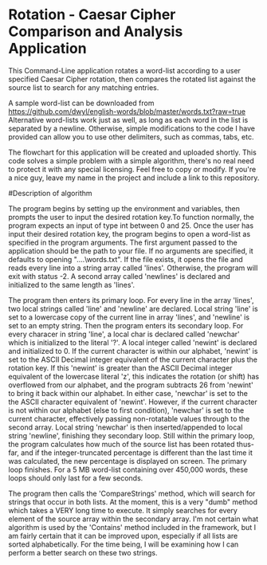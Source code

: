 # Rotation - Caesar Cipher Comparison and Analysis Application
This Command-Line application rotates a word-list according to a user specified Caesar Cipher rotation, then compares the rotated list against the source list to search for any matching entries.

A sample word-list can be downloaded from https://github.com/dwyl/english-words/blob/master/words.txt?raw=true
Alternative word-lists work just as well, as long as each word in the list is separated by a newline.
Otherwise, simple modifications to the code I have provided can allow you to use other delimiters, such as commas, tabs, etc.

The flowchart for this application will be created and uploaded shortly.
This code solves a simple problem with a simple algorithm, there's no real need to protect it with any special licensing. Feel free to copy or modify. If you're a nice guy, leave my name in the project and include a link to this repository.

#Description of algorithm

The program begins by setting up the environment and variables, then prompts the user to 
input the desired rotation key.To function normally, the program expects an input of type 
int between 0 and 25. Once the user has input their desired rotation key, the program 
begins to open a word-list as specified in the program arguments. The first argument 
passed to the application should be the path to your file. If no arguments are specified, 
it defaults to opening "..\..\words.txt". If the file exists, it opens the file and reads 
every line into a string array called 'lines'. Otherwise, the program will exit with status 
-2. A second array called 'newlines' is declared and initialized to the same length as 
'lines'.

The program then enters its primary loop. For every line in the array 'lines', two local 
strings called 'line' and 'newline' are declared. Local string 'line' is set to a 
lowercase copy of the current line in array 'lines', and 'newline' is set to an empty 
string. Then the program enters its secondary loop. For every characer in string 'line', a
 local char is declared called 'newchar' which is initialized to the literal '?'. A local 
 integer called 'newint' is declared and initialized to 0. If the current character is 
 within our alphabet, 'newint' is set to the ASCII Decimal integer equivalent of the 
 current character plus the rotation key. If this 'newint' is greater than the ASCII 
 Decimal integer equivalent of the lowercase literal 'z', this indicates the rotation (or 
 shift) has overflowed from our alphabet, and the program subtracts 26 from 'newint' to 
 bring it back within our alphabet. In either case, 'newchar' is set to the the ASCII 
 character equivalent of 'newint'. However, if the current character is not within our 
 alphabet (else to first condition), 'newchar' is set to the current character, 
 effectively passing non-rotatable values through to the second array. Local string 
 'newchar' is then inserted/appended to local string 'newline', finishing they secondary 
 loop. Still within the primary loop, the program calculates how much of the source list 
 has been rotated thus-far, and if the integer-truncated percentage is different than the 
 last time it was calculated, the new percentage is displayed on screen. The primary loop 
 finishes. For a 5 MB word-list containing over 450,000 words, these loops should only 
 last for a few seconds.

The program then calls the 'CompareStrings' method, which will search for strings that 
occur in both lists. At the moment, this is a very "dumb" method which takes a VERY long 
time to execute. It simply searches for every element of the source array within the 
secondary array. I'm not certain what algorithm is used by the 'Contains' method included 
in the framework, but I am fairly certain that it can be improved upon, especially if all 
lists are sorted alphabetically. For the time being, I will be examining how I can perform 
a better search on these two strings.
